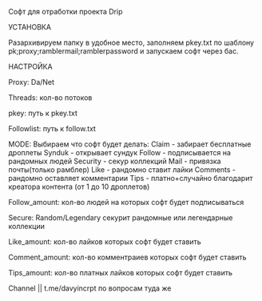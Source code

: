 Софт для отработки проекта Drip

УСТАНОВКА

Разархивируем папку в удобное место, заполняем pkey.txt по шаблону pk;proxy;ramblermail;ramblerpassword и запускаем софт через бас. 

НАСТРОЙКА

Proxy: Da/Net

Threads: кол-во потоков

pkey: путь к pkey.txt

Followlist: путь к follow.txt

MODE: Выбираем что софт будет делать:
Claim - забирает бесплатные дроплеты
Synduk - открывает сундук
Follow - подписывается на рандомных людей
Security - секур коллекций
Mail - привязка почты(только рамблер)
Like - рандомно ставит лайки
Comments - рандомно оставляет комментарии
Tips - платно+случайно благодарит креатора контента (от 1 до 10 дроплетов)

Follow_amount: кол-во людей на которых софт будет подписываться

Secure: Random/Legendary секурит рандомные или легендарные коллекции

Like_amount: кол-во лайков которых софт будет ставить

Comment_amount: кол-во комментраиев которых софт будет ставить

Tips_amount: кол-во платных лайков которых софт будет ставить


Channel || t.me/davyincrpt по вопросам туда же

